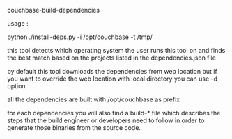 couchbase-build-dependencies

usage :

python ./install-deps.py  -i /opt/couchbase -t /tmp/

this tool detects which operating system the user runs this tool on and finds the best
match based on the projects listed in the dependencies.json file

by default this tool downloads the dependencies from web location but if you
want to override the web location with local directory you can use -d option

all the dependencies are built with /opt/couchbase as prefix

for each dependencies you will also find a build-* file which describes the steps that
the build engineer or developers need to follow in order to generate those binaries from
the source code.